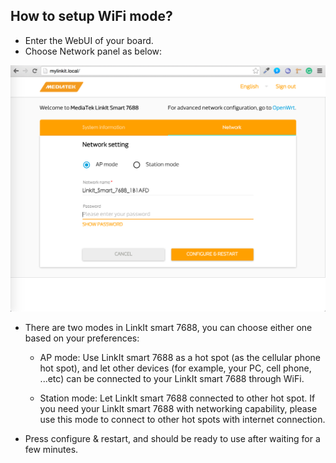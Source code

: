 ## How to setup WiFi mode?

* Enter the WebUI of your board.
* Choose Network panel as below:

![](network.png)

* There are two modes in LinkIt smart 7688, you can choose either one based on your preferences:
    * AP mode: Use LinkIt smart 7688 as a hot spot (as the cellular phone hot spot), and let other devices (for example, your PC, cell phone, ...etc) can be connected to your LinkIt smart 7688 through WiFi.
    
    * Station mode: Let LinkIt smart 7688 connected to other hot spot. If you need your LinkIt smart 7688 with networking capability, please use this mode to connect to other hot spots with internet connection.
    
* Press configure & restart, and should be ready to use after waiting for a few minutes.
 

